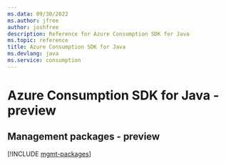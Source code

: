 ```yaml
---
ms.data: 09/30/2022
ms.author: jfree
author: joshfree
description: Reference for Azure Consumption SDK for Java
ms.topic: reference
title: Azure Consumption SDK for Java
ms.devlang: java
ms.service: consumption
---
```

# Azure Consumption SDK for Java - preview

## Management packages - preview
[!INCLUDE [mgmt-packages](consumption-mgmt-index.md)]